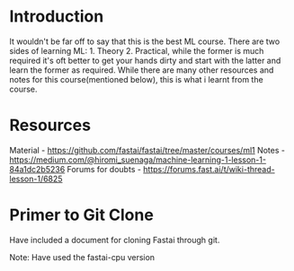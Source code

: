# Introduction
It wouldn't be far off to say that this is the best ML course. There are two sides of learning ML: 1. Theory 2. Practical, while the former is much required it's oft better to get your hands dirty and start with the latter and learn the former as required. While there are many other resources and notes for this course(mentioned below), this is what i learnt from the course. 

# Resources
Material - https://github.com/fastai/fastai/tree/master/courses/ml1
Notes - https://medium.com/@hiromi_suenaga/machine-learning-1-lesson-1-84a1dc2b5236
Forums for doubts - https://forums.fast.ai/t/wiki-thread-lesson-1/6825

# Primer to Git Clone
Have included a document for cloning Fastai through git.

Note: Have used the fastai-cpu version
